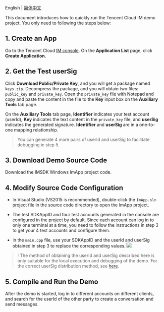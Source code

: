 English | [简体中文](./README.md)


This document introduces how to quickly run the Tencent Cloud IM demo project. You only need to following the steps below:

## 1. Create an App
Go to the Tencent Cloud [IM console](https://intl.cloud.tencent.com/login). On the **Application List** page, click **Create Application**. 

## 2. Get the Test userSig
Click **Download Public/Private Key**, and you will get a package named `keys.zip`. Decompress the package, and you will obtain two files: `public_key` and `private_key`. Open the `private_key` file with Notepad and copy and paste the content in the file to the **Key** input box on the **Auxiliary Tools** tab page.

On the **Auxiliary Tools** tab page, **Identifier** indicates your test account (userId), **Key** indicates the text content in the `private_key` file, and **userSig** indicates the generated signature. **Identifier** and **userSig** are in a one-to-one mapping relationship.


> You can generate 4 more pairs of userId and userSig to facilitate debugging in step 5.


## 3. Download Demo Source Code
Download the IMSDK Windows ImApp project code.


## 4. Modify Source Code Configuration
- In Visual Studio (VS2015 is recommended), double-click the `ImApp.sln` project file in the source code directory to open the ImApp project.

- The test SDKAppID and four test accounts generated in the console are configured in the project by default. Since each account can log in to only one terminal at a time, you need to follow the instructions in step 3 to get your 4 test accounts and configure them.

- In the `main.cpp` file, use your SDKAppID and the userId and userSig obtained in step 3 to replace the corresponding values.
![](https://main.qcloudimg.com/raw/3440cb91cac41c6e84b584fdb2c8543f.png)

> ! The method of obtaining the userId and userSig described here is only suitable for the local execution and debugging of the demo. For the correct userSig distribution method, see [here](https://cloud.tencent.com/document/product/269/1507).

## 5. Compile and Run the Demo
After the demo is started, log in to different accounts on different clients, and search for the userId of the other party to create a conversation and send messages.

